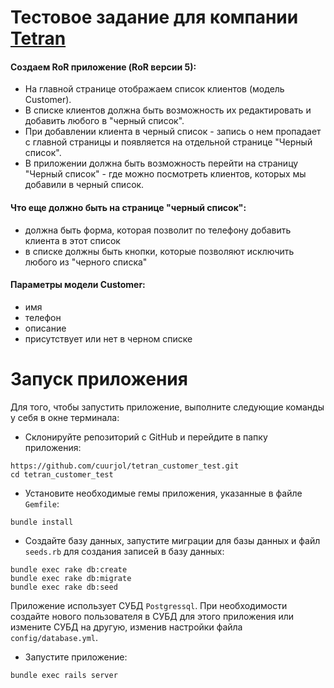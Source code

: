 # Тестовое задание для компании [Tetran](http://tetran.pro/)

#### Создаем RoR приложение (RoR версии 5):
- На главной странице отображаем список клиентов (модель Customer).
- В списке клиентов должна быть возможность их редактировать и добавить любого в "черный список".
- При добавлении клиента в черный список - запись о нем пропадает с главной страницы и появляется на отдельной странице "Черный список".
- В приложении должна быть возможность перейти на страницу "Черный список" - где можно посмотреть клиентов, которых мы добавили в черный список. 

#### Что еще должно быть на странице "черный список":
- должна быть форма, которая позволит по телефону добавить клиента в этот список
- в списке должны быть кнопки, которые позволяют исключить любого из "черного списка"
 
#### Параметры модели Customer:
- имя
- телефон
- описание
- присутствует или нет в черном списке
 
 # Запуск приложения
 
 Для того, чтобы запустить приложение, выполните следующие команды у себя в окне терминала:
 
 * Склонируйте репозиторий с GitHub и перейдите в папку приложения:
 ```
 https://github.com/cuurjol/tetran_customer_test.git
 cd tetran_customer_test
 ```
 
 * Установите необходимые гемы приложения, указанные в файле `Gemfile`:
 ```
 bundle install
 ```
 
 * Создайте базу данных, запустите миграции для базы данных и файл `seeds.rb` для создания записей в базу данных:
 ```
 bundle exec rake db:create
 bundle exec rake db:migrate
 bundle exec rake db:seed
 ```
 Приложение использует СУБД `Postgressql`. При необходимости создайте нового пользователя в СУБД для этого приложения 
 или измените СУБД на другую, изменив настройки файла `config/database.yml`.
 
 * Запустите приложение:
 ```
 bundle exec rails server
 ```